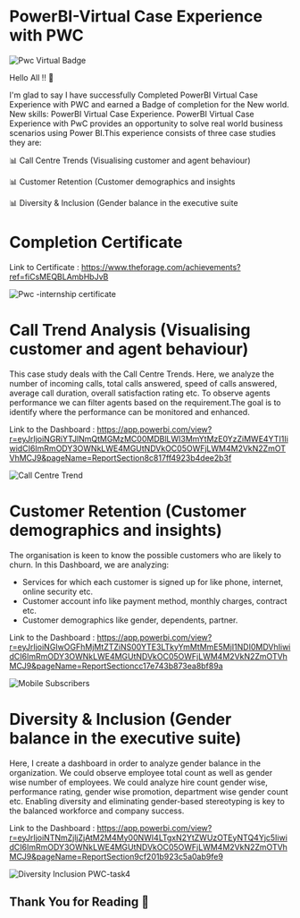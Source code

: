 # PowerBI-Virtual Case Experience with PWC

![Pwc Virtual Badge](https://user-images.githubusercontent.com/97601236/209352130-b1c5698b-a260-4a7f-af91-0c663d0b98f8.png)

Hello All !! 👋

I'm glad to say I have successfully Completed PowerBI Virtual Case Experience with PWC and earned a Badge of completion for the New world. New skills: PowerBI Virtual Case Experience.
PowerBI Virtual Case Experience with PwC provides an opportunity to solve real world business scenarios using Power BI.This experience consists of three case studies they are:


📊 Call Centre Trends (Visualising customer and agent behaviour)

📊 Customer Retention (Customer demographics and insights

📊 Diversity & Inclusion (Gender balance in the executive suite


# Completion Certificate

Link to Certificate : https://www.theforage.com/achievements?ref=fiCsMEQBLAmbHbJvB

![Pwc -internship certificate](https://user-images.githubusercontent.com/97601236/209358221-f90bedbc-eaf8-4005-9bcb-c65746e58a5a.png)

# Call Trend Analysis (Visualising customer and agent behaviour)

This case study deals with the Call Centre Trends. Here, we analyze the number of incoming calls, total calls answered, speed of calls answered, average call duration, overall satisfaction rating etc. To observe agents performance we can filter agents based on the requirement.The goal is to identify where the performance can be monitored and enhanced.

Link to the Dashboard : https://app.powerbi.com/view?r=eyJrIjoiNGRiYTJlNmQtMGMzMC00MDBlLWI3MmYtMzE0YzZiMWE4YTI1IiwidCI6ImRmODY3OWNkLWE4MGUtNDVkOC05OWFjLWM4M2VkN2ZmOTVhMCJ9&pageName=ReportSection8c817ff4923b4dee2b3f

![Call Centre Trend](https://user-images.githubusercontent.com/97601236/209359290-c917f6b3-4eb3-4fe0-801b-146081fbc2cd.png)



# Customer Retention (Customer demographics and insights)
The organisation is keen to know the possible customers who are likely to churn. In this Dashboard, we are analyzing:
- Services for which each customer is signed up for like phone, internet, online security etc.
- Customer account info like payment method, monthly charges, contract etc.
- Customer demographics like gender, dependents, partner.

Link to the Dashboard : https://app.powerbi.com/view?r=eyJrIjoiNGIwOGFhMjMtZTZiNS00YTE3LTkyYmMtMmE5MjI1NDI0MDVhIiwidCI6ImRmODY3OWNkLWE4MGUtNDVkOC05OWFjLWM4M2VkN2ZmOTVhMCJ9&pageName=ReportSectioncc17e743b873ea8bf89a


![Mobile Subscribers ](https://user-images.githubusercontent.com/97601236/209360255-08be7547-1b1a-47b8-80ec-cafa07bcd75c.png)

# Diversity & Inclusion (Gender balance in the executive suite)
Here, I create a dashboard in order to analyze gender balance in the organization. We could observe employee total count as well as gender wise number of employees. We could analyze hire count gender wise, performance rating, gender wise promotion, department wise gender count etc. Enabling diversity and eliminating gender-based stereotyping is key to the balanced workforce and company success.

Link to the Dashboard : https://app.powerbi.com/view?r=eyJrIjoiNTNmZjljZjAtM2M4My00NWI4LTgxN2YtZWUzOTEyNTQ4Yjc5IiwidCI6ImRmODY3OWNkLWE4MGUtNDVkOC05OWFjLWM4M2VkN2ZmOTVhMCJ9&pageName=ReportSection9cf201b923c5a0ab9fe9

![Diversity Inclusion PWC-task4](https://user-images.githubusercontent.com/97601236/209361048-63a7ebbe-d2aa-4cda-9ffb-e2f9b7abca27.png)

## Thank You for Reading 🙏





